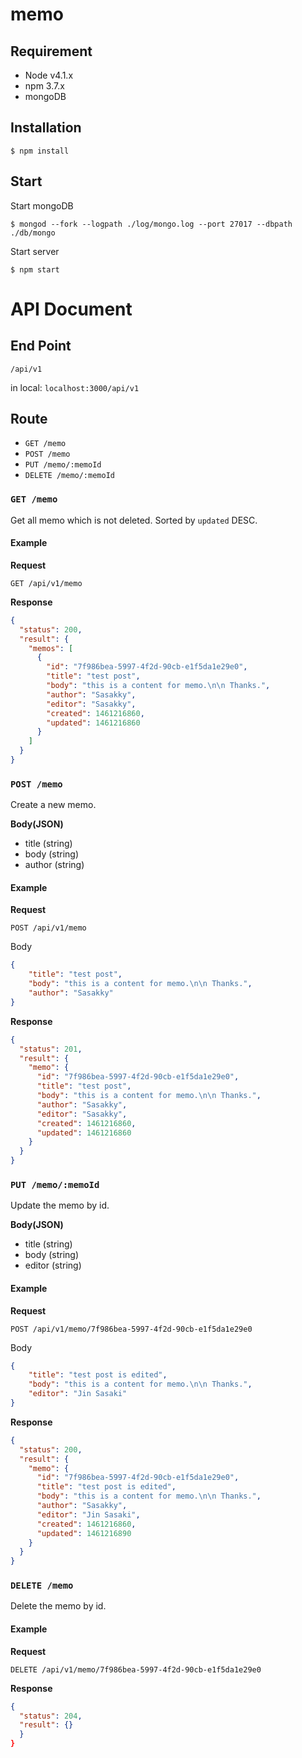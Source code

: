 # memo
## Requirement
- Node v4.1.x
- npm 3.7.x
- mongoDB

## Installation

```
$ npm install
```

## Start
Start mongoDB

```
$ mongod --fork --logpath ./log/mongo.log --port 27017 --dbpath ./db/mongo
```

Start server

```
$ npm start
```

# API Document
## End Point
`/api/v1`

in local: `localhost:3000/api/v1`

## Route
- `GET /memo`
- `POST /memo`
- `PUT /memo/:memoId`
- `DELETE /memo/:memoId`

### `GET /memo`
Get all memo which is not deleted. Sorted by `updated` DESC.

#### Example
**Request**

```
GET /api/v1/memo
```

**Response**

```json
{
  "status": 200,
  "result": {
    "memos": [
      {
        "id": "7f986bea-5997-4f2d-90cb-e1f5da1e29e0",
        "title": "test post",
        "body": "this is a content for memo.\n\n Thanks.",
        "author": "Sasakky",
        "editor": "Sasakky",
        "created": 1461216860,
        "updated": 1461216860
      }
    ]
  }
}
```

### `POST /memo`
Create a new memo.

**Body(JSON)**
- title (string)
- body (string)
- author (string)

#### Example
**Request**

```
POST /api/v1/memo
```

Body

```json
{
    "title": "test post",
    "body": "this is a content for memo.\n\n Thanks.",
    "author": "Sasakky"
}
```

**Response**

```json
{
  "status": 201,
  "result": {
    "memo": {
      "id": "7f986bea-5997-4f2d-90cb-e1f5da1e29e0",
      "title": "test post",
      "body": "this is a content for memo.\n\n Thanks.",
      "author": "Sasakky",
      "editor": "Sasakky",
      "created": 1461216860,
      "updated": 1461216860
    }
  }
}
```

### `PUT /memo/:memoId`
Update the memo by id.

**Body(JSON)**
- title (string)
- body (string)
- editor (string)

#### Example
**Request**

```
POST /api/v1/memo/7f986bea-5997-4f2d-90cb-e1f5da1e29e0
```

Body

```json
{
    "title": "test post is edited",
    "body": "this is a content for memo.\n\n Thanks.",
    "editor": "Jin Sasaki"
}
```

**Response**

```json
{
  "status": 200,
  "result": {
    "memo": {
      "id": "7f986bea-5997-4f2d-90cb-e1f5da1e29e0",
      "title": "test post is edited",
      "body": "this is a content for memo.\n\n Thanks.",
      "author": "Sasakky",
      "editor": "Jin Sasaki",
      "created": 1461216860,
      "updated": 1461216890
    }
  }
}
```

### `DELETE /memo`
Delete the memo by id.

#### Example
**Request**

```
DELETE /api/v1/memo/7f986bea-5997-4f2d-90cb-e1f5da1e29e0
```

**Response**

```json
{
  "status": 204,
  "result": {}
  }
}
```
